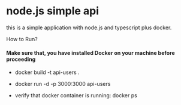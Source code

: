 # node.js simple api

this is a simple application with node.js and typescript plus docker.

How to Run?

#### Make sure that, you have installed Docker on your machine before proceeding

 - docker build -t api-users .
 
 - docker run -d -p 3000:3000 api-users

 - verify that docker container is running: docker ps











